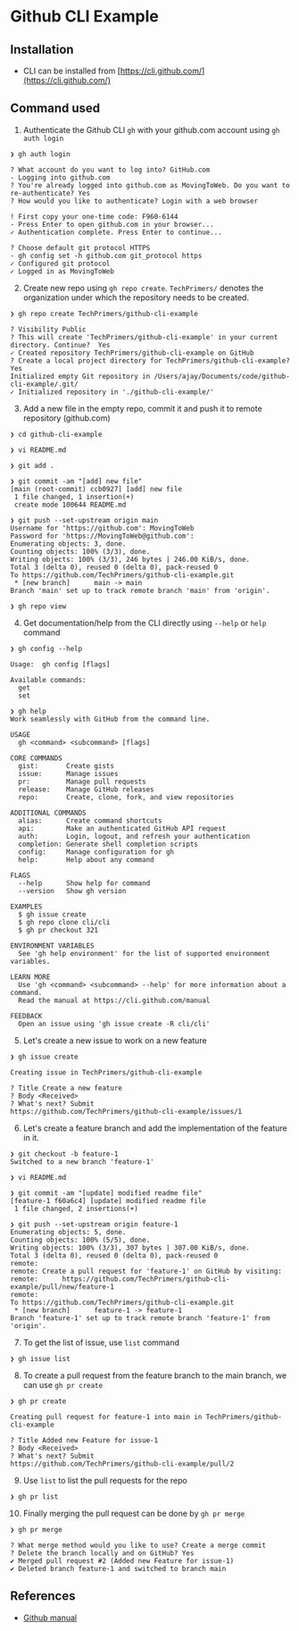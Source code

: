 # Github CLI Example
 
## Installation
- CLI can be installed from [https://cli.github.com/](https://cli.github.com/)

## Command used
1. Authenticate the Github CLI `gh` with your github.com account using `gh auth login`
```
❯ gh auth login

? What account do you want to log into? GitHub.com
- Logging into github.com
? You're already logged into github.com as MovingToWeb. Do you want to re-authenticate? Yes
? How would you like to authenticate? Login with a web browser

! First copy your one-time code: F960-6144
- Press Enter to open github.com in your browser...
✓ Authentication complete. Press Enter to continue...

? Choose default git protocol HTTPS
- gh config set -h github.com git_protocol https
✓ Configured git protocol
✓ Logged in as MovingToWeb
```

2. Create new repo using `gh repo create`. `TechPrimers/` denotes the organization under which the repository needs to be created.
```
❯ gh repo create TechPrimers/github-cli-example

? Visibility Public
? This will create 'TechPrimers/github-cli-example' in your current directory. Continue?  Yes
✓ Created repository TechPrimers/github-cli-example on GitHub
? Create a local project directory for TechPrimers/github-cli-example? Yes
Initialized empty Git repository in /Users/ajay/Documents/code/github-cli-example/.git/
✓ Initialized repository in './github-cli-example/'
```

3. Add a new file in the empty repo, commit it and push it to remote repository (github.com)

```
❯ cd github-cli-example

❯ vi README.md

❯ git add .

❯ git commit -am "[add] new file"
[main (root-commit) ccb0927] [add] new file
 1 file changed, 1 insertion(+)
 create mode 100644 README.md

❯ git push --set-upstream origin main
Username for 'https://github.com': MovingToWeb
Password for 'https://MovingToWeb@github.com':
Enumerating objects: 3, done.
Counting objects: 100% (3/3), done.
Writing objects: 100% (3/3), 246 bytes | 246.00 KiB/s, done.
Total 3 (delta 0), reused 0 (delta 0), pack-reused 0
To https://github.com/TechPrimers/github-cli-example.git
 * [new branch]      main -> main
Branch 'main' set up to track remote branch 'main' from 'origin'.

❯ gh repo view
```

4. Get documentation/help from the CLI directly using `--help` or `help` command
```
❯ gh config --help

Usage:  gh config [flags]

Available commands:
  get
  set

❯ gh help
Work seamlessly with GitHub from the command line.

USAGE
  gh <command> <subcommand> [flags]

CORE COMMANDS
  gist:       Create gists
  issue:      Manage issues
  pr:         Manage pull requests
  release:    Manage GitHub releases
  repo:       Create, clone, fork, and view repositories

ADDITIONAL COMMANDS
  alias:      Create command shortcuts
  api:        Make an authenticated GitHub API request
  auth:       Login, logout, and refresh your authentication
  completion: Generate shell completion scripts
  config:     Manage configuration for gh
  help:       Help about any command

FLAGS
  --help      Show help for command
  --version   Show gh version

EXAMPLES
  $ gh issue create
  $ gh repo clone cli/cli
  $ gh pr checkout 321

ENVIRONMENT VARIABLES
  See 'gh help environment' for the list of supported environment variables.

LEARN MORE
  Use 'gh <command> <subcommand> --help' for more information about a command.
  Read the manual at https://cli.github.com/manual

FEEDBACK
  Open an issue using 'gh issue create -R cli/cli'
```

5. Let's create a new issue to work on a new feature
```
❯ gh issue create

Creating issue in TechPrimers/github-cli-example

? Title Create a new feature
? Body <Received>
? What's next? Submit
https://github.com/TechPrimers/github-cli-example/issues/1
```

6. Let's create a feature branch and add the implementation of the feature in it.
```
❯ git checkout -b feature-1
Switched to a new branch 'feature-1'

❯ vi README.md

❯ git commit -am "[update] modified readme file"
[feature-1 f60a6c4] [update] modified readme file
 1 file changed, 2 insertions(+)

❯ git push --set-upstream origin feature-1
Enumerating objects: 5, done.
Counting objects: 100% (5/5), done.
Writing objects: 100% (3/3), 307 bytes | 307.00 KiB/s, done.
Total 3 (delta 0), reused 0 (delta 0), pack-reused 0
remote:
remote: Create a pull request for 'feature-1' on GitHub by visiting:
remote:      https://github.com/TechPrimers/github-cli-example/pull/new/feature-1
remote:
To https://github.com/TechPrimers/github-cli-example.git
 * [new branch]      feature-1 -> feature-1
Branch 'feature-1' set up to track remote branch 'feature-1' from 'origin'.
```

7. To get the list of issue, use `list` command
```
❯ gh issue list
```

8. To create a pull request from the feature branch to the main branch, we can use `gh pr create`
```
❯ gh pr create

Creating pull request for feature-1 into main in TechPrimers/github-cli-example

? Title Added new Feature for issue-1
? Body <Received>
? What's next? Submit
https://github.com/TechPrimers/github-cli-example/pull/2
```

9. Use `list` to list the pull requests for the repo
```
❯ gh pr list
```

10. Finally merging the pull request can be done by `gh pr merge`
```
❯ gh pr merge

? What merge method would you like to use? Create a merge commit
? Delete the branch locally and on GitHub? Yes
✔ Merged pull request #2 (Added new Feature for issue-1)
✔ Deleted branch feature-1 and switched to branch main
```

## References
- [Github manual](https://cli.github.com/manual/)
